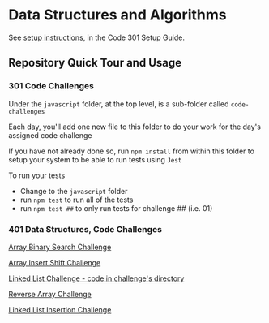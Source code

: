# Data Structures and Algorithms

See [setup instructions](https://codefellows.github.io/setup-guide/code-301/3-code-challenges), in the Code 301 Setup Guide.

## Repository Quick Tour and Usage

### 301 Code Challenges

Under the `javascript` folder, at the top level, is a sub-folder called `code-challenges`

Each day, you'll add one new file to this folder to do your work for the day's assigned code challenge

If you have not already done so, run `npm install` from within this folder to setup your system to be able to run tests using `Jest`

To run your tests

- Change to the `javascript` folder
- run `npm test` to run all of the tests
- run `npm test ##` to only run tests for challenge ## (i.e. 01)

### 401 Data Structures, Code Challenges

[Array Binary Search Challenge](./javascript/code-challenges/array-binary-search/README.md)

[Array Insert Shift Challenge](./javascript/code-challenges/array-insert-shift/README.md)

[Linked List Challenge - code in challenge's directory](./javascript/code-challenges/linked-list/README.md)

[Reverse Array Challenge](./javascript/code-challenges/reverse-array/README.md)

[Linked List Insertion Challenge](./javascript/code-challenges/linked-list-insertions/README.md)
